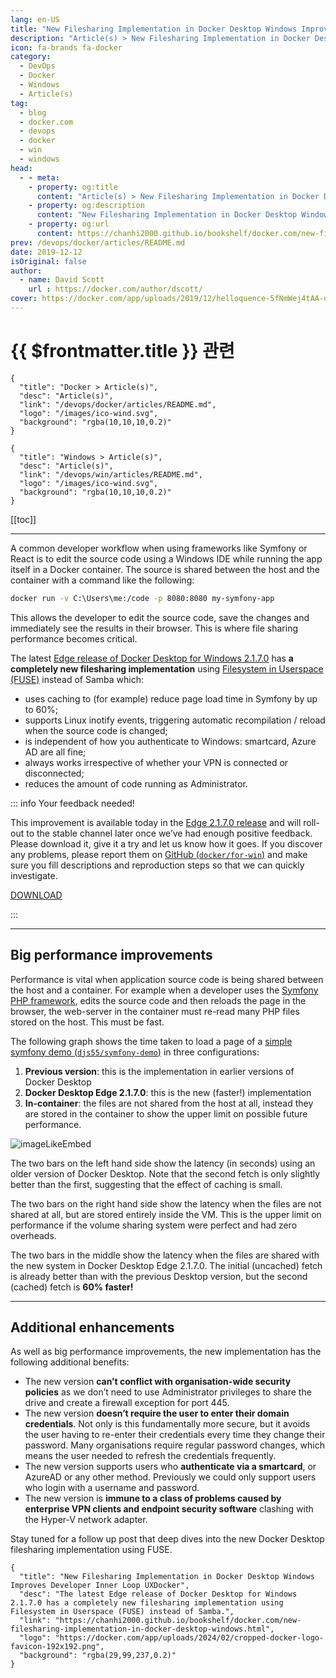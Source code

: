 ```yaml
---
lang: en-US
title: "New Filesharing Implementation in Docker Desktop Windows Improves Developer Inner Loop UXDocker"
description: "Article(s) > New Filesharing Implementation in Docker Desktop Windows Improves Developer Inner Loop UXDocker"
icon: fa-brands fa-docker
category:
  - DevOps
  - Docker
  - Windows
  - Article(s)
tag:
  - blog
  - docker.com
  - devops
  - docker
  - win
  - windows
head:
  - - meta:
    - property: og:title
      content: "Article(s) > New Filesharing Implementation in Docker Desktop Windows Improves Developer Inner Loop UXDocker"
    - property: og:description
      content: "New Filesharing Implementation in Docker Desktop Windows Improves Developer Inner Loop UXDocker"
    - property: og:url
      content: https://chanhi2000.github.io/bookshelf/docker.com/new-filesharing-implementation-in-docker-desktop-windows.html
prev: /devops/docker/articles/README.md
date: 2019-12-12
isOriginal: false
author:
  - name: David Scott
    url : https://docker.com/author/dscott/
cover: https://docker.com/app/uploads/2019/12/helloquence-5fNmWej4tAA-unsplash-1110x741.jpg
---
```


# {{ $frontmatter.title }} 관련

```component VPCard
{
  "title": "Docker > Article(s)",
  "desc": "Article(s)",
  "link": "/devops/docker/articles/README.md",
  "logo": "/images/ico-wind.svg",
  "background": "rgba(10,10,10,0.2)"
}
```

```component VPCard
{
  "title": "Windows > Article(s)",
  "desc": "Article(s)",
  "link": "/devops/win/articles/README.md",
  "logo": "/images/ico-wind.svg",
  "background": "rgba(10,10,10,0.2)"
}
```

[[toc]]

---

<SiteInfo
  name="New Filesharing Implementation in Docker Desktop Windows Improves Developer Inner Loop UXDocker"
  desc="The latest Edge release of Docker Desktop for Windows 2.1.7.0 has a completely new filesharing implementation using Filesystem in Userspace (FUSE) instead of Samba."
  url="https://docker.com/blog/new-filesharing-implementation-in-docker-desktop-windows"
  logo="https://docker.com/app/uploads/2024/02/cropped-docker-logo-favicon-192x192.png"
  preview="https://docker.com/app/uploads/2019/12/helloquence-5fNmWej4tAA-unsplash-1110x741.jpg"/>

A common developer workflow when using frameworks like Symfony or React is to edit the source code using a Windows IDE while running the app itself in a Docker container. The source is shared between the host and the container with a command like the following:

```sh
docker run -v C:\Users\me:/code -p 8080:8080 my-symfony-app
```

This allows the developer to edit the source code, save the changes and immediately see the results in their browser. This is where file sharing performance becomes critical.

The latest [<VPIcon icon="fa-brands fa-docker"/>Edge release of Docker Desktop for Windows 2.1.7.0](https://docs.docker.com/docker-for-windows/edge-release-notes/#docker-desktop-community-2170) has **a completely new filesharing implementation** using [<VPIcon icon="fa-brands fa-wikipedia-w"/>Filesystem in Userspace (FUSE)](https://en.wikipedia.org/wiki/Filesystem_in_Userspace) instead of Samba which:

- uses caching to (for example) reduce page load time in Symfony by up to 60%;
- supports Linux inotify events, triggering automatic recompilation / reload when the source code is changed;
- is independent of how you authenticate to Windows: smartcard, Azure AD are all fine;
- always works irrespective of whether your VPN is connected or disconnected;
- reduces the amount of code running as Administrator.

::: info Your feedback needed!

This improvement is available today in the [<VPIcon icon="fa-brands fa-docker"/>Edge 2.1.7.0 release](https://docs.docker.com/docker-for-windows/edge-release-notes/#docker-desktop-community-2170) and will roll-out to the stable channel later once we’ve had enough positive feedback. Please download it, give it a try and let us know how it goes.  If you discover any problems, please report them on [GitHub (<VPIcon icon="iconfont icon-github"/>`docker/for-win`)](https://github.com/docker/for-win) and make sure you fill descriptions and reproduction steps so that we can quickly investigate.

[<VPIcon icon="fas fa-download"/>DOWNLOAD](https://download.docker.com/win/edge/41561/Docker%20Desktop%20Installer.exe)

:::

---

## Big performance improvements

Performance is vital when application source code is being shared between the host and a container. For example when a developer uses the [<VPIcon icon="fas fa-globe"/>Symfony PHP framework](https://symfony.com/), edits the source code and then reloads the page in the browser, the web-server in the container must re-read many PHP files stored on the host. This must be fast.

The following graph shows the time taken to load a page of a [simple symfony demo (<VPIcon icon="iconfont icon-github"/>`djs55/symfony-demo`)](https://github.com/djs55/symfony-demo) in three configurations:

1. **Previous version**: this is the implementation in earlier versions of Docker Desktop
2. **Docker Desktop Edge 2.1.7.0**: this is the new (faster!) implementation
3. **In-container**: the files are not shared from the host at all, instead they are stored in the container to show the upper limit on possible future performance.

![imageLikeEmbed](https://docker.com/app/uploads/2019/12/imageLikeEmbed.png?fit=1110%2C686&ssl=1)

The two bars on the left hand side show the latency (in seconds) using an older version of Docker Desktop. Note that the second fetch is only slightly better than the first, suggesting that the effect of caching is small.

The two bars on the right hand side show the latency when the files are not shared at all, but are stored entirely inside the VM. This is the upper limit on performance if the volume sharing system were perfect and had zero overheads.

The two bars in the middle show the latency when the files are shared with the new system in Docker Desktop Edge 2.1.7.0. The initial (uncached) fetch is already better than with the previous Desktop version, but the second (cached) fetch is **60% faster!**

---

## Additional enhancements

As well as big performance improvements, the new implementation has the following additional benefits:

- The new version **can’t conflict with organisation-wide security policies** as we don’t need to use Administrator privileges to share the drive and create a firewall exception for port 445.
- The new version **doesn’t require the user to enter their domain credentials**. Not only is this fundamentally more secure, but it avoids the user having to re-enter their credentials every time they change their password. Many organisations require regular password changes, which means the user needed to refresh the credentials frequently.
- The new version supports users who **authenticate via a smartcard**, or AzureAD or any other method. Previously we could only support users who login with a username and password.
- The new version is **immune to a class of problems caused by enterprise VPN clients and endpoint security software** clashing with the Hyper-V network adapter.

Stay tuned for a follow up post that deep dives into the new Docker Desktop filesharing implementation using FUSE.

<!-- TODO: add ARTICLE CARD -->
```component VPCard
{
  "title": "New Filesharing Implementation in Docker Desktop Windows Improves Developer Inner Loop UXDocker",
  "desc": "The latest Edge release of Docker Desktop for Windows 2.1.7.0 has a completely new filesharing implementation using Filesystem in Userspace (FUSE) instead of Samba.",
  "link": "https://chanhi2000.github.io/bookshelf/docker.com/new-filesharing-implementation-in-docker-desktop-windows.html",
  "logo": "https://docker.com/app/uploads/2024/02/cropped-docker-logo-favicon-192x192.png",
  "background": "rgba(29,99,237,0.2)"
}
```
